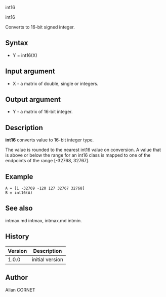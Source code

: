 



int16


int16

Converts to 16-bit signed integer.

## Syntax

- Y = int16(X)

## Input argument

 - X - a matrix of double, single or integers.

## Output argument

 - Y - a matrix of 16-bit integer.

## Description


  <p><b>int16</b> converts value to 16-bit integer type.</p>
  <p>The value is rounded to the nearest int16 value on conversion. A value that is above or below the range for an int16 class is mapped to one of the endpoints of the range [-32768, 32767].</p>


## Example

```Nelson
A = [1 -32769 -120 127 32767 32768]
B = int16(A)
```

## See also

intmax.md intmax, intmax.md intmin.
## History

|Version|Description|
|------|------|
|1.0.0|initial version|


## Author

Allan CORNET



